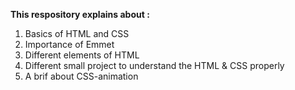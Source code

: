 **This respository explains about :**
1. Basics of HTML and CSS
2. Importance of Emmet
3. Different elements of HTML
4. Different small project to understand the HTML & CSS properly
5. A brif about CSS-animation